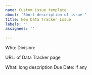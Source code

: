 ```yaml
---
name: Custom issue template
about: 'Short description of issue '
title: New Data Tracker Issue
labels: ''
assignees: ''

---
```


Who: 
Division:

URL: of Data Tracker page

What: long description
Due Date: if any
